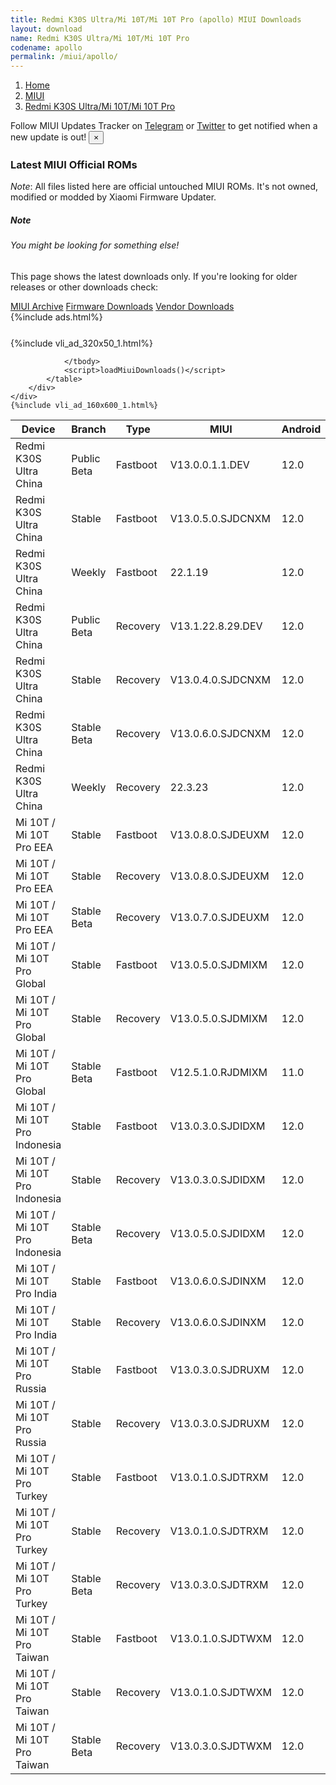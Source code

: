 ```yaml
---
title: Redmi K30S Ultra/Mi 10T/Mi 10T Pro (apollo) MIUI Downloads
layout: download
name: Redmi K30S Ultra/Mi 10T/Mi 10T Pro
codename: apollo
permalink: /miui/apollo/
---
```

<nav aria-label="breadcrumb">
    <ol class="breadcrumb">
        <li class="breadcrumb-item"><a href="/">Home</a></li>
        <li class="breadcrumb-item"><a href="/miui/">MIUI</a></li>
        <li class="breadcrumb-item active" aria-current="page"><a href="/miui/apollo/">Redmi K30S Ultra/Mi 10T/Mi 10T Pro</a></li>
    </ol>
</nav>
<div class="alert alert-primary alert-dismissible fade show" role="alert">
    Follow MIUI Updates Tracker on <a href="https://t.me/MIUIUpdatesTracker" class="alert-link">Telegram</a>
     or <a href="https://twitter.com/MiFwUpdater" class="alert-link">Twitter</a> to get notified when a new update is out!
    <button type="button" class="close" data-dismiss="alert" aria-label="Close">
        <span aria-hidden="true">&times;</span>
    </button>
</div>

### Latest MIUI Official ROMs
*Note*: All files listed here are official untouched MIUI ROMs. It's not owned, modified or modded by Xiaomi Firmware Updater.
<div class="card">
  <div class="card-body">
    <h5 class="card-title">Note</h5>
    <h6 class="card-subtitle mb-2 text-muted">You might be looking for something else!</h6>
    <p class="card-text">This page shows the latest downloads only.
     If you're looking for older releases or other downloads check:</p>
    <a href="/archive/miui/apollo/" class="card-link">MIUI Archive</a>
    <a href="/firmware/apollo/" class="card-link">Firmware Downloads</a>
    <a href="/vendor/apollo/" class="card-link">Vendor Downloads</a>
  </div>
</div>
{%include ads.html%}
<div class="row justify-content-center">
    <div class="col-10">
        <div class="table-responsive-md" style="margin-top: 25px;">
            {%include vli_ad_320x50_1.html%}
            <table id="miui" class="display dt-responsive nowrap compact table table-striped table-hover table-sm">
                <thead class="thead-dark">
                    <tr>
                        <th data-ref="device">Device</th>
                        <th data-ref="branch">Branch</th>
                        <th data-ref="type">Type</th>
                        <th data-ref="miui">MIUI</th>
                        <th data-ref="android">Android</th>
                        <th data-ref="size">Size</th>
                        <th data-ref="size">Date</th>
                        <th data-ref="link">Link</th>
                    </tr>
                </thead>
                <tbody>
                <tr><td>Redmi K30S Ultra China</td><td>Public Beta</td><td>Fastboot</td><td>V13.0.0.1.1.DEV</td><td>12.0</td><td>4.8 GB</td><td>2022-01-14</td><td><a href="/miui/apollo/public beta/V13.0.0.1.1.DEV/">Download</a></td></tr>
<tr><td>Redmi K30S Ultra China</td><td>Stable</td><td>Fastboot</td><td>V13.0.5.0.SJDCNXM</td><td>12.0</td><td>5.5 GB</td><td>2022-05-27</td><td><a href="/miui/apollo/stable/V13.0.5.0.SJDCNXM/">Download</a></td></tr>
<tr><td>Redmi K30S Ultra China</td><td>Weekly</td><td>Fastboot</td><td>22.1.19</td><td>12.0</td><td>5.6 GB</td><td>2022-01-19</td><td><a href="/miui/apollo/weekly/22.1.19/">Download</a></td></tr>
<tr><td>Redmi K30S Ultra China</td><td>Public Beta</td><td>Recovery</td><td>V13.1.22.8.29.DEV</td><td>12.0</td><td>4.7 GB</td><td>2022-09-02</td><td><a href="/miui/apollo/public beta/V13.1.22.8.29.DEV/">Download</a></td></tr>
<tr><td>Redmi K30S Ultra China</td><td>Stable</td><td>Recovery</td><td>V13.0.4.0.SJDCNXM</td><td>12.0</td><td>4.6 GB</td><td>2022-03-17</td><td><a href="/miui/apollo/stable/V13.0.4.0.SJDCNXM/">Download</a></td></tr>
<tr><td>Redmi K30S Ultra China</td><td>Stable Beta</td><td>Recovery</td><td>V13.0.6.0.SJDCNXM</td><td>12.0</td><td>4.7 GB</td><td>2022-08-29</td><td><a href="/miui/apollo/stable beta/V13.0.6.0.SJDCNXM/">Download</a></td></tr>
<tr><td>Redmi K30S Ultra China</td><td>Weekly</td><td>Recovery</td><td>22.3.23</td><td>12.0</td><td>4.8 GB</td><td>2022-03-24</td><td><a href="/miui/apollo/weekly/22.3.23/">Download</a></td></tr>
<tr><td>Mi 10T / Mi 10T Pro EEA</td><td>Stable</td><td>Fastboot</td><td>V13.0.8.0.SJDEUXM</td><td>12.0</td><td>5.4 GB</td><td>2022-06-30</td><td><a href="/miui/apollo/stable/V13.0.8.0.SJDEUXM/">Download</a></td></tr>
<tr><td>Mi 10T / Mi 10T Pro EEA</td><td>Stable</td><td>Recovery</td><td>V13.0.8.0.SJDEUXM</td><td>12.0</td><td>3.4 GB</td><td>2022-07-06</td><td><a href="/miui/apollo/stable/V13.0.8.0.SJDEUXM/">Download</a></td></tr>
<tr><td>Mi 10T / Mi 10T Pro EEA</td><td>Stable Beta</td><td>Recovery</td><td>V13.0.7.0.SJDEUXM</td><td>12.0</td><td>3.4 GB</td><td>2022-06-08</td><td><a href="/miui/apollo/stable beta/V13.0.7.0.SJDEUXM/">Download</a></td></tr>
<tr><td>Mi 10T / Mi 10T Pro Global</td><td>Stable</td><td>Fastboot</td><td>V13.0.5.0.SJDMIXM</td><td>12.0</td><td>5.4 GB</td><td>2022-07-04</td><td><a href="/miui/apollo/stable/V13.0.5.0.SJDMIXM/">Download</a></td></tr>
<tr><td>Mi 10T / Mi 10T Pro Global</td><td>Stable</td><td>Recovery</td><td>V13.0.5.0.SJDMIXM</td><td>12.0</td><td>3.4 GB</td><td>2022-07-12</td><td><a href="/miui/apollo/stable/V13.0.5.0.SJDMIXM/">Download</a></td></tr>
<tr><td>Mi 10T / Mi 10T Pro Global</td><td>Stable Beta</td><td>Fastboot</td><td>V12.5.1.0.RJDMIXM</td><td>11.0</td><td>5.3 GB</td><td>2021-07-08</td><td><a href="/miui/apollo/stable beta/V12.5.1.0.RJDMIXM/">Download</a></td></tr>
<tr><td>Mi 10T / Mi 10T Pro Indonesia</td><td>Stable</td><td>Fastboot</td><td>V13.0.3.0.SJDIDXM</td><td>12.0</td><td>4.8 GB</td><td>2022-05-10</td><td><a href="/miui/apollo/stable/V13.0.3.0.SJDIDXM/">Download</a></td></tr>
<tr><td>Mi 10T / Mi 10T Pro Indonesia</td><td>Stable</td><td>Recovery</td><td>V13.0.3.0.SJDIDXM</td><td>12.0</td><td>3.4 GB</td><td>2022-05-23</td><td><a href="/miui/apollo/stable/V13.0.3.0.SJDIDXM/">Download</a></td></tr>
<tr><td>Mi 10T / Mi 10T Pro Indonesia</td><td>Stable Beta</td><td>Recovery</td><td>V13.0.5.0.SJDIDXM</td><td>12.0</td><td>3.4 GB</td><td>2022-07-11</td><td><a href="/miui/apollo/stable beta/V13.0.5.0.SJDIDXM/">Download</a></td></tr>
<tr><td>Mi 10T / Mi 10T Pro India</td><td>Stable</td><td>Fastboot</td><td>V13.0.6.0.SJDINXM</td><td>12.0</td><td>4.1 GB</td><td>2022-07-12</td><td><a href="/miui/apollo/stable/V13.0.6.0.SJDINXM/">Download</a></td></tr>
<tr><td>Mi 10T / Mi 10T Pro India</td><td>Stable</td><td>Recovery</td><td>V13.0.6.0.SJDINXM</td><td>12.0</td><td>3.4 GB</td><td>2022-07-18</td><td><a href="/miui/apollo/stable/V13.0.6.0.SJDINXM/">Download</a></td></tr>
<tr><td>Mi 10T / Mi 10T Pro Russia</td><td>Stable</td><td>Fastboot</td><td>V13.0.3.0.SJDRUXM</td><td>12.0</td><td>4.7 GB</td><td>2022-07-12</td><td><a href="/miui/apollo/stable/V13.0.3.0.SJDRUXM/">Download</a></td></tr>
<tr><td>Mi 10T / Mi 10T Pro Russia</td><td>Stable</td><td>Recovery</td><td>V13.0.3.0.SJDRUXM</td><td>12.0</td><td>3.4 GB</td><td>2022-07-25</td><td><a href="/miui/apollo/stable/V13.0.3.0.SJDRUXM/">Download</a></td></tr>
<tr><td>Mi 10T / Mi 10T Pro Turkey</td><td>Stable</td><td>Fastboot</td><td>V13.0.1.0.SJDTRXM</td><td>12.0</td><td>4.7 GB</td><td>2022-05-11</td><td><a href="/miui/apollo/stable/V13.0.1.0.SJDTRXM/">Download</a></td></tr>
<tr><td>Mi 10T / Mi 10T Pro Turkey</td><td>Stable</td><td>Recovery</td><td>V13.0.1.0.SJDTRXM</td><td>12.0</td><td>3.5 GB</td><td>2022-05-17</td><td><a href="/miui/apollo/stable/V13.0.1.0.SJDTRXM/">Download</a></td></tr>
<tr><td>Mi 10T / Mi 10T Pro Turkey</td><td>Stable Beta</td><td>Recovery</td><td>V13.0.3.0.SJDTRXM</td><td>12.0</td><td>3.4 GB</td><td>2022-08-03</td><td><a href="/miui/apollo/stable beta/V13.0.3.0.SJDTRXM/">Download</a></td></tr>
<tr><td>Mi 10T / Mi 10T Pro Taiwan</td><td>Stable</td><td>Fastboot</td><td>V13.0.1.0.SJDTWXM</td><td>12.0</td><td>4.3 GB</td><td>2022-05-23</td><td><a href="/miui/apollo/stable/V13.0.1.0.SJDTWXM/">Download</a></td></tr>
<tr><td>Mi 10T / Mi 10T Pro Taiwan</td><td>Stable</td><td>Recovery</td><td>V13.0.1.0.SJDTWXM</td><td>12.0</td><td>3.4 GB</td><td>2022-05-30</td><td><a href="/miui/apollo/stable/V13.0.1.0.SJDTWXM/">Download</a></td></tr>
<tr><td>Mi 10T / Mi 10T Pro Taiwan</td><td>Stable Beta</td><td>Recovery</td><td>V13.0.3.0.SJDTWXM</td><td>12.0</td><td>3.3 GB</td><td>2022-07-27</td><td><a href="/miui/apollo/stable beta/V13.0.3.0.SJDTWXM/">Download</a></td></tr>

                </tbody>
                <script>loadMiuiDownloads()</script>
            </table>
        </div>
    </div>
    {%include vli_ad_160x600_1.html%}
</div>
